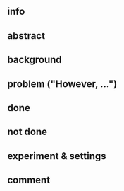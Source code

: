 ## info

## abstract

## background

## problem ("However, ...")

## done

## not done

## experiment & settings

## comment

